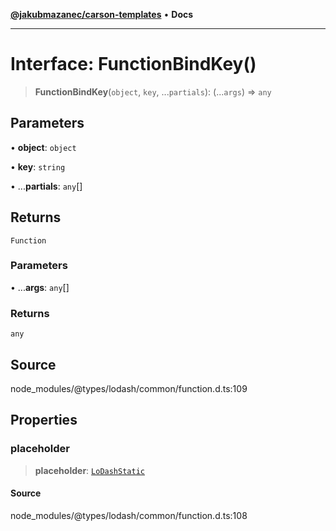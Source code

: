[**@jakubmazanec/carson-templates**](../../../README.md) • **Docs**

---

# Interface: FunctionBindKey()

> **FunctionBindKey**(`object`, `key`, ...`partials`): (...`args`) => `any`

## Parameters

• **object**: `object`

• **key**: `string`

• ...**partials**: `any`[]

## Returns

`Function`

### Parameters

• ...**args**: `any`[]

### Returns

`any`

## Source

node_modules/@types/lodash/common/function.d.ts:109

## Properties

### placeholder

> **placeholder**: [`LoDashStatic`](LoDashStatic.md)

#### Source

node_modules/@types/lodash/common/function.d.ts:108
